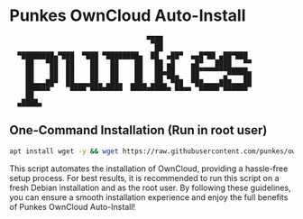 # Punkes OwnCloud Auto-Install

```
                                  ▀███
                                    ██                      
  ▀████████▄▀███  ▀███ ▀████████▄  ██  ▄██▀  ▄▄█▀██ ▄██▀███
    ██   ▀██  ██    ██   ██    ██   ██ ▄█    ▄█▀   ████   ▀▀
    ██    ██  ██    ██   ██    ██   ██▄██    ██▀▀▀▀▀▀▀█████▄
    ██   ▄██  ██    ██   ██    ██   ██ ▀██▄  ██▄    ▄█▄   ██
    ██████▀   ▀████▀███▄████  ████▄████▄ ██▄▄ ▀█████▀██████▀
    ██                                                      
  ▄████▄
```

## One-Command Installation (Run in root user)

```bash
apt install wget -y && wget https://raw.githubusercontent.com/punkes/owncloud/main/owncloud-autoinstall-v1.3.sh && chmod +x owncloud-autoinstall-v1.3.sh && ./owncloud-autoinstall-v1.2.sh
```

This script automates the installation of OwnCloud, providing a hassle-free setup process. For best results, it is recommended to run this script on a fresh Debian installation and as the root user. By following these guidelines, you can ensure a smooth installation experience and enjoy the full benefits of Punkes OwnCloud Auto-Install!
